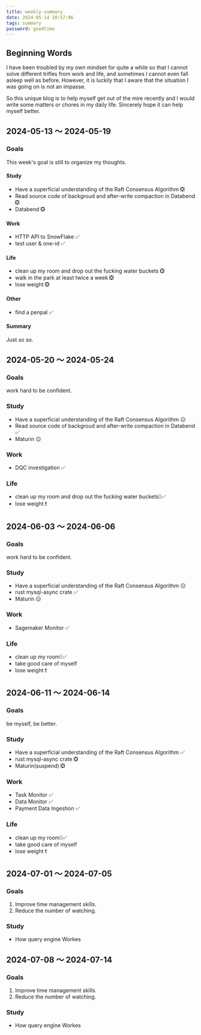 ```yaml
---
title: weekly-summary
date: 2024-05-14 10:57:06
tags: summary
password: goodtime
---
```

## Beginning Words

I have been troubled by my own mindset for quite a while so that I cannot solve different trifles from work and life, and sometimes I cannot even fall asleep well as before. However, it is luckily that I aware that the situation I was going on is not an impasse.

So this unique blog is to help myself get out of the mire recently and I would write some matters or chores in my daily life. Sincerely hope it can help myself better.

## 2024-05-13 ～ 2024-05-19

### Goals

This week's goal is still to organize my thoughts.

#### Study

* Have a superficial understanding of the Raft Consensus Algorithm ❎
* Read source code of backgroud and after-write compaction in Databend ❎
* Databend ❎

#### Work

* HTTP API to SnowFlake ✅
* test user & one-id ✅

#### Life

* clean up my room and drop out the fucking water buckets ❎
* walk in the park at least twice a week ❎
* lose weight ❎

#### Other

* find a penpal ✅

#### Summary

Just so so.

## 2024-05-20 ～ 2024-05-24

### Goals

work hard to be confident.

### Study

* Have a superficial understanding of the Raft Consensus Algorithm 😑
* Read source code of backgroud and after-write compaction in Databend ✅
* Maturin 😑

### Work

* DQC investigation ✅

### Life

* clean up my room and drop out the fucking water buckets❕❕✅
* lose weight ❗️

## 2024-06-03 ～ 2024-06-06

### Goals

work hard to be confident.

### Study

* Have a superficial understanding of the Raft Consensus Algorithm 😑
* rust mysql-async crate ✅
* Maturin 😑

### Work

* Sagemaker Monitor ✅

### Life

* clean up my room❕❕✅
* take good care of myself
* lose weight ❗️

## 2024-06-11 ～ 2024-06-14

### Goals

be myself, be better.

### Study

* Have a superficial understanding of the Raft Consensus Algorithm ✅
* rust mysql-async crate ❎
* Maturin(suspend) ❎

### Work

* Task Monitor ✅
* Data Monitor ✅
* Payment Data Ingestion ✅

### Life

* clean up my room❕❕✅
* take good care of myself
* lose weight ❗️

## 2024-07-01 ～ 2024-07-05

### Goals

1. Improve time management skills.
2. Reduce the number of watching.

### Study

* How query engine Workes

## 2024-07-08 ～ 2024-07-14

### Goals

1. Improve time management skills.
2. Reduce the number of watching.

### Study

* How query engine Workes
